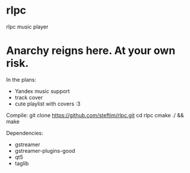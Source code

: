 # rlpc
rlpc music player

# Anarchy reigns here. At your own risk.

In the plans:
- Yandex music support
- track cover
- cute playlist with covers :3

Compile:
  git clone https://github.com/steftim/rlpc.git
  cd rlpc
  cmake ./ && make

Dependencies:
- gstreamer
- gstreamer-plugins-good
- qt5
- taglib